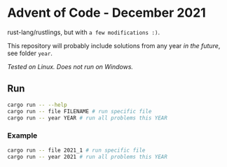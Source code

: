 # Advent of Code - December 2021

rust-lang/rustlings, but with `a few modifications :)`.

This repository will probably include solutions from any year _in the future_, see folder `year`.

_Tested on Linux. Does not run on Windows._

## Run

```bash
cargo run -- --help
cargo run -- file FILENAME # run specific file
cargo run -- year YEAR # run all problems this YEAR
```

### Example

```bash
cargo run -- file 2021_1 # run specific file
cargo run -- year 2021 # run all problems this YEAR
```

